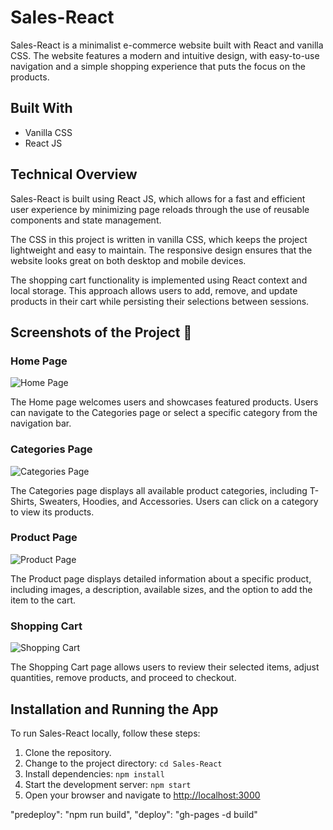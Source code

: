 # Sales-React

Sales-React is a minimalist e-commerce website built with React and vanilla CSS. The website features a modern and intuitive design, with easy-to-use navigation and a simple shopping experience that puts the focus on the products.



## Built With

- Vanilla CSS
- React JS

## Technical Overview

Sales-React is built using React JS, which allows for a fast and efficient user experience by minimizing page reloads through the use of reusable components and state management.

The CSS in this project is written in vanilla CSS, which keeps the project lightweight and easy to maintain. The responsive design ensures that the website looks great on both desktop and mobile devices.

The shopping cart functionality is implemented using React context and local storage. This approach allows users to add, remove, and update products in their cart while persisting their selections between sessions.

## Screenshots of the Project 📸

### Home Page 

![Home Page](https://user-images.githubusercontent.com/126472407/235343567-a9a0756a-de17-4a1a-b53a-ecd18e32a79d.png)


The Home page welcomes users and showcases featured products. Users can navigate to the Categories page or select a specific category from the navigation bar.

### Categories Page 

![Categories Page](https://user-images.githubusercontent.com/126472407/235343589-070caf9d-92ad-493d-aec1-a6f3c5c843f4.png)

The Categories page displays all available product categories, including T-Shirts, Sweaters, Hoodies, and Accessories. Users can click on a category to view its products.

### Product Page

![Product Page](https://user-images.githubusercontent.com/126472407/235343605-291f732a-2376-4a11-8777-4d4c3304a114.png)

The Product page displays detailed information about a specific product, including images, a description, available sizes, and the option to add the item to the cart.

### Shopping Cart

![Shopping Cart](https://user-images.githubusercontent.com/126472407/235343624-07aae9ed-f2fe-4ede-a041-06b1b9caca2e.png)

The Shopping Cart page allows users to review their selected items, adjust quantities, remove products, and proceed to checkout.


## Installation and Running the App

To run Sales-React locally, follow these steps:

1. Clone the repository.
2. Change to the project directory: `cd Sales-React`
3. Install dependencies: `npm install`
4. Start the development server: `npm start`
5. Open your browser and navigate to [http://localhost:3000](http://localhost:3000)

"predeploy": "npm run build",
"deploy": "gh-pages -d build"
